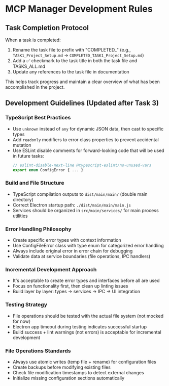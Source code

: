 # MCP Manager Development Rules

## Task Completion Protocol

When a task is completed:
1. Rename the task file to prefix with "COMPLETED_" (e.g., `TASK1_Project_Setup.md` → `COMPLETED_TASK1_Project_Setup.md`)
2. Add a ✅ checkmark to the task title in both the task file and TASKS_ALL.md
3. Update any references to the task file in documentation

This helps track progress and maintain a clear overview of what has been accomplished in the project.

## Development Guidelines (Updated after Task 3)

### TypeScript Best Practices
- Use `unknown` instead of `any` for dynamic JSON data, then cast to specific types
- Add `readonly` modifiers to error class properties to prevent accidental mutation
- Use ESLint disable comments for forward-looking code that will be used in future tasks:
  ```typescript
  // eslint-disable-next-line @typescript-eslint/no-unused-vars
  export enum ConfigError { ... }
  ```

### Build and File Structure
- TypeScript compilation outputs to `dist/main/main/` (double main directory)
- Correct Electron startup path: `./dist/main/main/main.js`
- Services should be organized in `src/main/services/` for main process utilities

### Error Handling Philosophy
- Create specific error types with context information
- Use ConfigFileError class with type enum for categorized error handling
- Always include original error in error chain for debugging
- Validate data at service boundaries (file operations, IPC handlers)

### Incremental Development Approach
- It's acceptable to create error types and interfaces before all are used
- Focus on functionality first, then clean up linting issues
- Build layer by layer: types → services → IPC → UI integration

### Testing Strategy
- File operations should be tested with the actual file system (not mocked for now)
- Electron app timeout during testing indicates successful startup
- Build success + lint warnings (not errors) is acceptable for incremental development

### File Operations Standards
- Always use atomic writes (temp file + rename) for configuration files
- Create backups before modifying existing files
- Check file modification timestamps to detect external changes
- Initialize missing configuration sections automatically